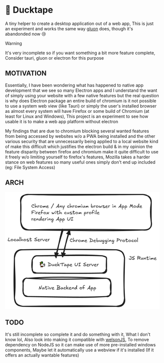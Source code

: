 # 🦆 Ducktape
A tiny helper to create a desktop application out of a web app, This is just an experiment and works the same way [gluon](https://github.com/gluon-framework/gluon) does, though it's abandonded now 😢

> [!WARNING]
> It's very incomplete so if you want something a bit more feature complete, Consider tauri, gluon or electron for this purpose

## MOTIVATION
Essentially, I have been wondering what has happened to native app development that we see so many Electron apps and I understand the want of simply using your website with a few native features but the real question is why does Electron package an entire build of chromium is it not possible to use a system web view (like Tauri) or simply the user's installed browser as almost every system will have Firefox or some build of Chromium (at least for Linux and Windows), This project is an experiment to see how usable it is to make a web app platform without electron

My findings that are due to chromium blocking several wanted features from being accessed by websites w/o a PWA being installed and the other various security that are unnecessarily being applied to a local website kind of make this difficult which justifies the electron build & in my opinion the feature disparity between firefox and chromium make it quite difficult to use it freely w/o limiting yourself to firefox's features, Mozilla takes a harder stance on web features so many useful ones simply don't end up included (eg: File System Access)

## ARCH
![alt text](image.png)

## TODO
It's still incomplete so complete it and do something with it, What I don't know lol, Also look into making it compatible with [welsonJS](https://github.com/gnh1201/welsonjs), To remove dependency on NodeJS so it can make use of more pre-installed windows components, Maybe let it automatically use a webview if it's installed (If it offers an actually wantable features)

